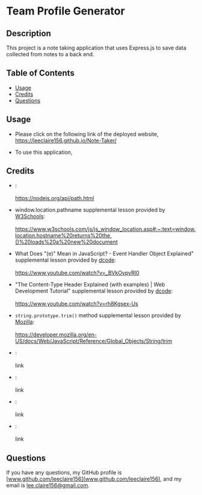# Team Profile Generator
  
  ## Description

  This project is a note taking application that uses Express.js to save data collected from notes to a back end.

  ## Table of Contents
  - [Usage](#usage)
  - [Credits](#credits)
  - [Questions](#questions)

  ## Usage
  
  * Please click on the following link of the deployed website, https://leeclaire156.github.io/Note-Taker/

  * To use this application, 
  

  ## Credits
  * []():<br></br> https://nodejs.org/api/path.html
  
  * window.location.pathname supplemental lesson provided by [W3Schools](https://www.w3schools.com/default.asp):<br></br> https://www.w3schools.com/js/js_window_location.asp#:~:text=window.location.hostname%20returns%20the,()%20loads%20a%20new%20document
  
  * What Does "(e)" Mean in JavaScript? - Event Handler Object Explained" supplemental lesson provided by [dcode](https://www.youtube.com/@dcode-software):<br></br> https://www.youtube.com/watch?v=_BVkOvpyRI0
  
  * "The Content-Type Header Explained (with examples) | Web Development Tutorial" supplemental lesson provided by [dcode](https://www.youtube.com/@dcode-software):<br></br> https://www.youtube.com/watch?v=rh8Kgsex-Us
  
  * `string.prototype.trim()` method supplemental lesson provided by [Mozilla](https://developer.mozilla.org/en-US/):<br></br> https://developer.mozilla.org/en-US/docs/Web/JavaScript/Reference/Global_Objects/String/trim
  
  * []():<br></br> link
  
  * []():<br></br> link
  
  * []():<br></br> link
  
  * []():<br></br> link

  ## Questions
  
  If you have any questions, my GitHub profile is [www.github.com/leeclaire156](www.github.com/leeclaire156), and my email is [lee.claire156@gmail.com](mailto:lee.claire156@gmail.com).
